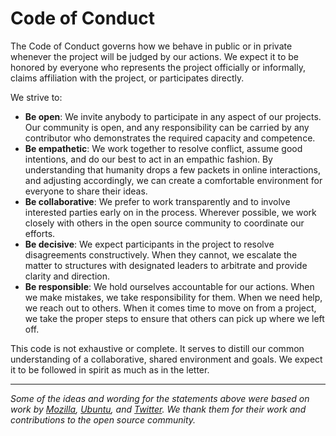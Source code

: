 # Code of Conduct

The Code of Conduct governs how we behave in public or in private
whenever the project will be judged by our actions.
We expect it to be honored by everyone who represents the project
officially or informally,
claims affiliation with the project,
or participates directly.

We strive to:

* **Be open**: We invite anybody to participate in any aspect of our projects.
  Our community is open, and any responsibility can be carried
  by any contributor who demonstrates the required capacity and competence.
* **Be empathetic**: We work together to resolve conflict,
  assume good intentions,
  and do our best to act in an empathic fashion.
  By understanding that humanity drops a few packets in online interactions,
  and adjusting accordingly,
  we can create a comfortable environment for everyone to share their ideas.
* **Be collaborative**: We prefer to work transparently
  and to involve interested parties early on in the process.
  Wherever possible, we work closely with others in the open source community
  to coordinate our efforts.
* **Be decisive**: We expect participants in the project to resolve disagreements constructively.
  When they cannot, we escalate the matter to structures
  with designated leaders to arbitrate and provide clarity and direction.
* **Be responsible**: We hold ourselves accountable for our actions.
  When we make mistakes, we take responsibility for them.
  When we need help, we reach out to others.
  When it comes time to move on from a project,
  we take the proper steps to ensure that others can pick up where we left off.

This code is not exhaustive or complete.
It serves to distill our common understanding of a
collaborative, shared environment and goals.
We expect it to be followed in spirit as much as in the letter.

---
*Some of the ideas and wording for the statements above were based on work by   [Mozilla](https://wiki.mozilla.org/Code_of_Conduct/Draft), [Ubuntu](http://www.ubuntu.com/about/about-ubuntu/conduct), and [Twitter](https://github.com/twitter/code-of-conduct). We thank them for their work and contributions to the open source community.*
